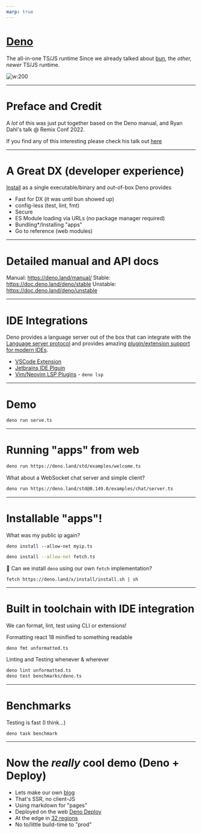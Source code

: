 ```yaml
---
marp: true
---
```

# [Deno](https://deno.land/)

The all-in-one TS/JS runtime
Since we already talked about [bun](https://bun.sh/), the *other, newer* TS/JS runtime.

![w:200](https://upload.wikimedia.org/wikipedia/commons/8/84/Deno.svg)


---

# Preface and Credit

A *lot* of this was just put together based on the Deno manual, and Ryan Dahl's talk @ Remix Conf 2022.

If you find any of this interesting please check his talk out [here](https://youtu.be/3NR9Spj0DmQ)

---

# A Great DX (developer experience)  

<!-- _footer: bundling not meant for web ATM, recommends ESBuild for shipping browser JS -->

[Install](https://deno.land/#installation) as a single executable/binary and out-of-box Deno provides

- Fast for DX (it was until bun showed up)
- config-less (test, lint, fmt)
- Secure
- ES Module loading via URLs (no package manager required)
- Bundling*/Installing "apps"
- Go to reference (web modules)

--- 

# Detailed manual and API docs

Manual: https://deno.land/manual/
Stable: https://doc.deno.land/deno/stable
Unstable: https://doc.deno.land/deno/unstable

---

# IDE Integrations

Deno provides a language server out of the box that can integrate with the [Language server protocol](https://langserver.org/) and provides amazing [plugin/extension support for modern IDEs](https://deno.land/manual/getting_started/setup_your_environment#using-an-editoride).

- [VSCode Extension](https://marketplace.visualstudio.com/items?itemName=denoland.vscode-deno)
- [Jetbrains IDE Plguin](https://plugins.jetbrains.com/plugin/14382-deno)
- [Vim/Neovim LSP Plugins](https://github.com/prabirshrestha/vim-lsp) - `deno lsp`

---

# Demo

```sh
deno run serve.ts
```
 

---

# Running "apps" from web

```sh
deno run https://deno.land/std/examples/welcome.ts
```

What about a WebSocket chat server and simple client?

```sh
deno run https://deno.land/std@0.149.0/examples/chat/server.ts
```

---

# Installable "apps"!


What was my public ip again?
```
deno install --allow-net myip.ts
```

```sh
deno install --allow-net fetch.ts
```

🤔 Can we install `deno` using our own `fetch` implementation?

```
fetch https://deno.land/x/install/install.sh | sh
```

---

# Built in toolchain with IDE integration

We can format, lint, test using CLI or extensions!

Formatting react 18 minified to something readable

```sh
deno fmt unformatted.ts
```

Linting and Testing whenever & wherever

```sh
deno lint unformatted.ts
deno test benchmarks/deno.ts
```

---

# Benchmarks

Testing is fast (I think...)

```
deno task benchmark
```

---

# Now the *really* cool demo (Deno + Deploy)

* Lets make our own [blog](https://deno.land/x/blog@0.3.3)
* That's SSR, no client-JS
* Using markdown for "pages"
* Deployed on the web [Deno Deploy](https://deno.com/deploy)
* At the edge in [32 regions](https://deno.com/deploy/docs/regions)
* No to/little build-time to "prod"

<!-- This shouldn't take long... -->
